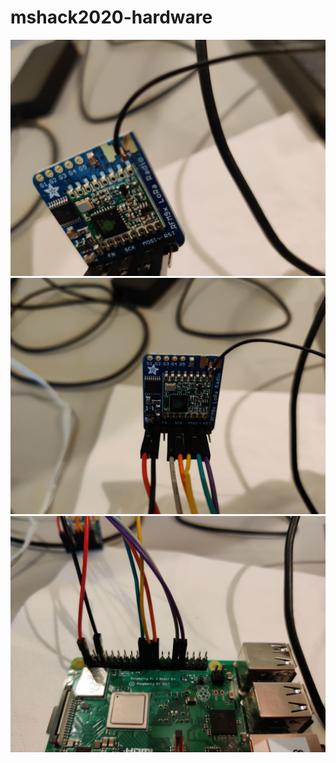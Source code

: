 # mshack2020-hardware

![1](img/photo5438430965249715720.jpg)
![2](img/photo5438430965249715721.jpg)
![3](img/photo5438430965249715722.jpg)